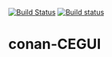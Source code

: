 [![Build Status](https://travis-ci.org/sixten-hilborn/conan-cegui.svg?branch=master)](https://travis-ci.org/sixten-hilborn/conan-cegui)
[![Build status](https://ci.appveyor.com/api/projects/status/k8e1engu78r6x11v?svg=true)](https://ci.appveyor.com/project/sixten-hilborn/conan-cegui)

# conan-CEGUI
